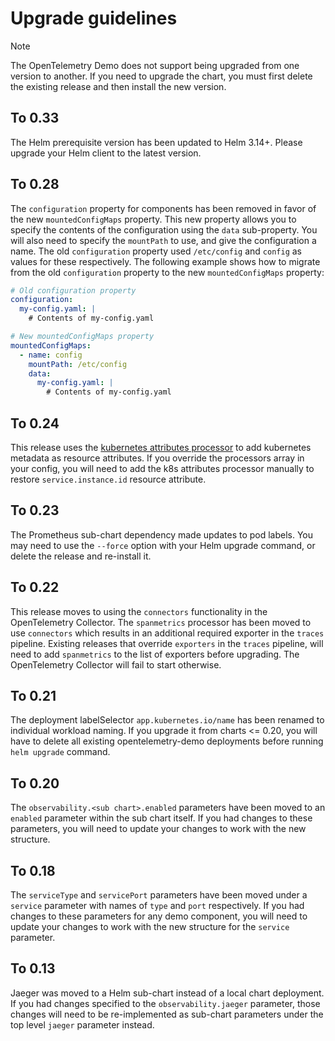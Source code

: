 # Upgrade guidelines

> [!NOTE]
> The OpenTelemetry Demo does not support being upgraded from one version to
> another. If you need to upgrade the chart, you must first delete the existing
> release and then install the new version.

## To 0.33

The Helm prerequisite version has been updated to Helm 3.14+. Please upgrade your
Helm client to the latest version.

## To 0.28

The `configuration` property for components has been removed in favor of the new `mountedConfigMaps` property.
This new property allows you to specify the contents of the configuration using the `data` sub-property. You will also
need to specify the `mountPath` to use, and give the configuration a name. The old `configuration` property used
`/etc/config` and `config` as values for these respectively. The following example shows how to migrate from the old
`configuration` property to the new `mountedConfigMaps` property:

```yaml
# Old configuration property
configuration:
  my-config.yaml: |
    # Contents of my-config.yaml

# New mountedConfigMaps property
mountedConfigMaps:
  - name: config
    mountPath: /etc/config
    data:
      my-config.yaml: |
        # Contents of my-config.yaml
```

## To 0.24

This release uses the [kubernetes attributes processor](https://github.com/open-telemetry/opentelemetry-collector-contrib/tree/main/processor/k8sattributesprocessor)
to add kubernetes metadata as resource attributes. If you override the processors array in your config, you will
need to add the k8s attributes processor manually to restore `service.instance.id`
resource attribute.

## To 0.23

The Prometheus sub-chart dependency made updates to pod labels. You may need to
use the `--force` option with your Helm upgrade command, or delete the release
and re-install it.

## To 0.22

This release moves to using the `connectors` functionality in the OpenTelemetry
Collector. The `spanmetrics` processor has been moved to use `connectors`
which results in an additional required exporter in the `traces` pipeline.
Existing releases that override `exporters` in the `traces` pipeline, will
need to add `spanmetrics` to the list of exporters before upgrading. The
OpenTelemetry Collector will fail to start otherwise.

## To 0.21

The deployment labelSelector `app.kubernetes.io/name` has been renamed to
individual workload naming. If you upgrade it from charts <= 0.20, you
will have to delete all existing opentelemetry-demo deployments before running
`helm upgrade` command.

## To 0.20

The `observability.<sub chart>.enabled` parameters have been moved to an
`enabled` parameter within the sub chart itself. If you had changes to these
parameters, you will need to update your changes to work with the new structure.

## To 0.18

The `serviceType` and `servicePort` parameters have been moved under a `service`
parameter with names of `type` and `port` respectively. If you had changes to
these parameters for any demo component, you will need to update your changes
to work with the new structure for the `service` parameter.

## To 0.13

Jaeger was moved to a Helm sub-chart instead of a local chart deployment. If you
had changes specified to the `observability.jaeger` parameter, those changes
will need to be re-implemented as sub-chart parameters under the top level
`jaeger` parameter instead.

